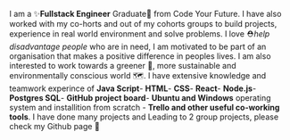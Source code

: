 
I am a ✨**Fullstack Engineer** Graduate🥇 from Code Your Future. I have also worked with my co-horts and out of my cohorts groups to build projects, experience in real world environment and solve problems. I love ⛑️*help disadvantage people* who are in need, I am motivated to be part of an organisation that makes a positive difference in peoples lives. I am also interested to work towards a greener 💚, more sustainable and environmentally conscious world 🗺️. I have extensive knowledge and teamwork experince of **Java Script**- **HTML**- **CSS**- **React**- **Node.js**- **Postgres SQL**- **GitHub project board**- **Ubuntu and Windows** operating system and installition from scratch - **Trello and other useful co-working tools**. I have done many projects and Leading to 2 group projects, please check my Github page 👨‍

